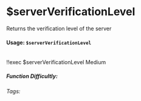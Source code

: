 # $serverVerificationLevel
Returns the verification level of the server

#### Usage: `$serverVerificationLevel`
<br/>
<discord-messages>
	<discord-message :bot="false" role-color="#ffcc9a" author="Member">
		!!exec $serverVerificationLevel
	</discord-message>
	<discord-message :bot="true" role-color="#0099ff" author="Custom Command" avatar="https://media.discordapp.net/avatars/725721249652670555/781224f90c3b841ba5b40678e032f74a.webp">
		Medium
	</discord-message>
</discord-messages>

##### Function Difficultly: <Badge type="tip" text="Easy" vertical="middle" /> 
###### Tags: <Badge type="tip" text="Server" vertical="middle" /> <Badge type="tip" text="Verification level" vertical="middle" /> <Badge type="tip" text="Verification" vertical="middle" /> <Badge type="tip" text="Guild" vertical="middle" />
